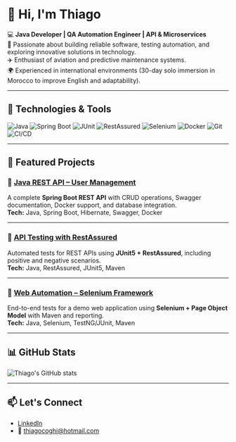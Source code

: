 # 👋 Hi, I'm Thiago  

💻 **Java Developer | QA Automation Engineer | API & Microservices**  
🚀 Passionate about building reliable software, testing automation, and exploring innovative solutions in technology.  
✈️ Enthusiast of aviation and predictive maintenance systems.  
🌍 Experienced in international environments (30-day solo immersion in Morocco to improve English and adaptability).  

---

## 🔧 Technologies & Tools
![Java](https://img.shields.io/badge/Java-ED8B00?style=for-the-badge&logo=java&logoColor=white)
![Spring Boot](https://img.shields.io/badge/Spring_Boot-6DB33F?style=for-the-badge&logo=springboot&logoColor=white)
![JUnit](https://img.shields.io/badge/JUnit5-25A162?style=for-the-badge&logo=junit5&logoColor=white)
![RestAssured](https://img.shields.io/badge/RestAssured-00599C?style=for-the-badge)
![Selenium](https://img.shields.io/badge/Selenium-43B02A?style=for-the-badge&logo=selenium&logoColor=white)
![Docker](https://img.shields.io/badge/Docker-2496ED?style=for-the-badge&logo=docker&logoColor=white)
![Git](https://img.shields.io/badge/Git-F05032?style=for-the-badge&logo=git&logoColor=white)
![CI/CD](https://img.shields.io/badge/GitHub_Actions-2088FF?style=for-the-badge&logo=github-actions&logoColor=white)

---

## 📂 Featured Projects

### 🔹 [Java REST API – User Management](https://github.com/yourusername/rest-api-java)
A complete **Spring Boot REST API** with CRUD operations, Swagger documentation, Docker support, and database integration.  
**Tech:** Java, Spring Boot, Hibernate, Swagger, Docker  

---

### 🔹 [API Testing with RestAssured](https://github.com/yourusername/api-testing-java)
Automated tests for REST APIs using **JUnit5 + RestAssured**, including positive and negative scenarios.  
**Tech:** Java, RestAssured, JUnit5, Maven  

---

### 🔹 [Web Automation – Selenium Framework](https://github.com/yourusername/selenium-automation)
End-to-end tests for a demo web application using **Selenium + Page Object Model** with Maven and reporting.  
**Tech:** Java, Selenium, TestNG/JUnit, Maven  

---

## 📊 GitHub Stats
![Thiago's GitHub stats](https://github-readme-stats.vercel.app/api?username=yourusername&show_icons=true&theme=tokyonight)

---

## 📫 Let's Connect
- [LinkedIn](https://www.linkedin.com/in/thiago-coghi)  
- 📧 thiagocoghi@hotmail.com
